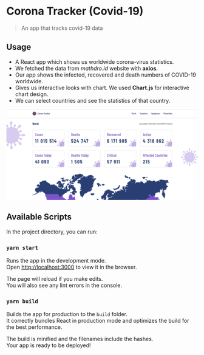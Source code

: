 # Corona Tracker (Covid-19)
> An app that tracks covid-19 data 

## Usage 

- A React app which shows us worldwide corona-virus statistics. 
- We fetched the data from _mathdro.id_ website with **axios**.
- Our app shows the infected, recovered and death numbers of COVID-19 worldwide. 
- Gives us interactive looks with chart. We used **Chart.js** for interactive chart design. 
- We can select countries and see the statistics of that country.

![](https://github.com/seryozhabaleyko/covid-19-corona-tracker/blob/master/dsefwfefwefBuffer.jpg?raw=true)

## Available Scripts

In the project directory, you can run:

### `yarn start`

Runs the app in the development mode.<br />
Open [http://localhost:3000](http://localhost:3000) to view it in the browser.

The page will reload if you make edits.<br />
You will also see any lint errors in the console.

### `yarn build`

Builds the app for production to the `build` folder.<br />
It correctly bundles React in production mode and optimizes the build for the best performance.

The build is minified and the filenames include the hashes.<br />
Your app is ready to be deployed!